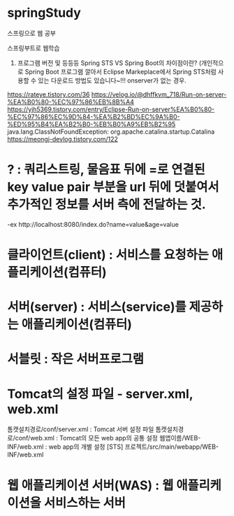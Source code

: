 # springStudy
스프링으로 웹 공부

스프링부트로 웹학습

1. 프로그램 버전 및 등등등
Spring STS VS Spring Boot의 차이점이란? (개인적으로 Spring Boot 프로그램 깔아서 Eclipse Markeplace에서 Spring STS처럼 사용할 수 있는 다운로드 방법도 있습니다~!!!
onserver가 없는 경우.

https://rateye.tistory.com/36
https://velog.io/@dhffkvm_718/Run-on-server-%EA%B0%80-%EC%97%86%EB%8B%A4
https://yjh5369.tistory.com/entry/Eclipse-Run-on-server%EA%B0%80-%EC%97%86%EC%9D%84-%EA%B2%BD%EC%9A%B0-%ED%95%B4%EA%B2%B0-%EB%B0%A9%EB%B2%95 java.lang.ClassNotFoundException: org.apache.catalina.startup.Catalina
https://meongj-devlog.tistory.com/122

# ? : 쿼리스트링, 물음표 뒤에 =로 연결된 key value pair 부분을 url 뒤에 덧붙여서 추가적인 정보를 서버 측에 전달하는 것.
-ex http://localhost:8080/index.do?name=value&age=value
# 클라이언트(client) : 서비스를 요청하는 애플리케이션(컴퓨터)
# 서버(server) : 서비스(service)를 제공하는 애플리케이션(컴퓨터)
# 서블릿 : 작은 서버프로그램

# Tomcat의 설정 파일 - server.xml, web.xml
톰캣설치경로/conf/server.xml : Tomcat 서버 설정 파일
톰캣설치경로/conf/web.xml : Tomcat의 모든 web app의 공통 설정
웹앱이름/WEB-INF/web.xml : web app의 개별 설정
[STS] 프로젝트/src/main/webapp/WEB-INF/web.xml

# 웹 애플리케이션 서버(WAS) : 웹 애플리케이션을 서비스하는 서버
